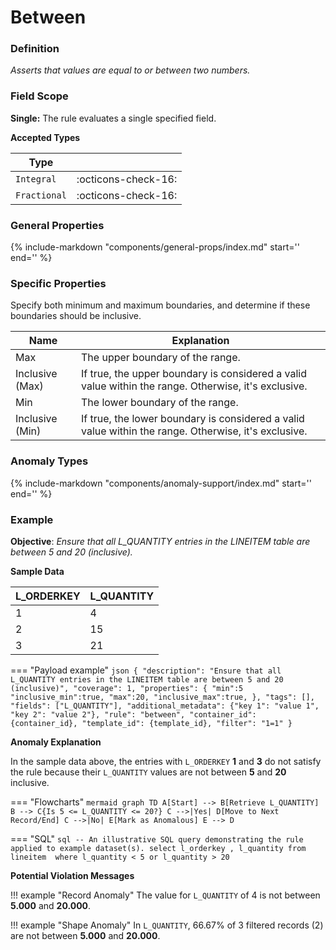 # Between

### Definition

*Asserts that values are equal to or between two numbers.*

### Field Scope

**Single:** The rule evaluates a single specified field.

**Accepted Types**

| Type          |                          |
|---------------|--------------------------|
| `Integral`    | <div style="text-align:center">:octicons-check-16:</div>  |
| `Fractional`  | <div style="text-align:center">:octicons-check-16:</div>  |

### General Properties

{%
    include-markdown "components/general-props/index.md"
    start='<!-- all-props--start -->'
    end='<!-- all-props--end -->'
%}

### Specific Properties

Specify both minimum and maximum boundaries, and determine if these boundaries should be inclusive.

| Name                   | Explanation                                                                                                 |
|------------------------|-------------------------------------------------------------------------------------------------------------|
| <div class="text-primary">Max</div>                | The upper boundary of the range.                                                                             |
| <div class="text-primary">Inclusive (Max)</div>    | If true, the upper boundary is considered a valid value within the range. Otherwise, it's exclusive.     |
| <div class="text-primary">Min</div>                | The lower boundary of the range.                                                                             |
| <div class="text-primary">Inclusive (Min)</div>    | If true, the lower boundary is considered a valid value within the range. Otherwise, it's exclusive.     |

### Anomaly Types

{%
    include-markdown "components/anomaly-support/index.md"
    start='<!-- all-types--start -->'
    end='<!-- all-types--end -->'
%}

### Example

**Objective**: *Ensure that all L_QUANTITY entries in the LINEITEM table are between 5 and 20 (inclusive).*

**Sample Data**

| L_ORDERKEY | L_QUANTITY |
|------------|------------|
| 1          | <span class="text-negative">4<span>          |
| 2          | 15         |
| 3          | <span class="text-negative">21<span>         |

=== "Payload example"
    ``` json
    {
        "description": "Ensure that all L_QUANTITY entries in the LINEITEM table are between 5 and 20 (inclusive)",
        "coverage": 1,
        "properties": {
            "min":5
            "inclusive_min":true,
            "max":20,
            "inclusive_max":true,
        },
        "tags": [],
        "fields": ["L_QUANTITY"],
        "additional_metadata": {"key 1": "value 1", "key 2": "value 2"},
        "rule": "between",
        "container_id": {container_id},
        "template_id": {template_id},
        "filter": "1=1"
    }
    ```

**Anomaly Explanation**

In the sample data above, the entries with `L_ORDERKEY` **1** and **3** do not satisfy the rule because their `L_QUANTITY` values are not between **5** and **20** inclusive.

=== "Flowcharts"
    ``` mermaid
    graph TD
    A[Start] --> B[Retrieve L_QUANTITY]
    B --> C{Is 5 <= L_QUANTITY <= 20?}
    C -->|Yes| D[Move to Next Record/End]
    C -->|No| E[Mark as Anomalous]
    E --> D
    ```

=== "SQL"
    ```sql
    -- An illustrative SQL query demonstrating the rule applied to example dataset(s).
    select
        l_orderkey
        , l_quantity
    from lineitem 
    where
        l_quantity < 5
        or l_quantity > 20
    ```

**Potential Violation Messages**

!!! example "Record Anomaly"
    The value for `L_QUANTITY` of 4 is not between **5.000** and **20.000**.
        
!!! example "Shape Anomaly"
    In `L_QUANTITY`, 66.67% of 3 filtered records (2) are not between **5.000** and **20.000**.
